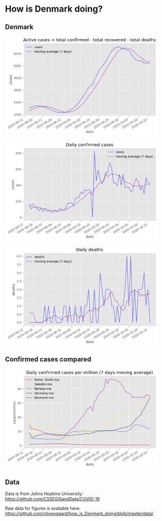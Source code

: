 # How is Denmark doing?

## Denmark

![Active cases](figures/Active.png)

![Daily confirmed cases](figures/Daily_confirmed.png)

![Daily deaths](figures/Daily_death.png)

## Confirmed cases compared

![Daily confirmed cases per million (7 days moving average)](figures/Daily_confirmed_ma_per_million.png)

## Data

Data is from Johns Hopkins University: https://github.com/CSSEGISandData/COVID-19

Raw data for figures is available here: https://github.com/cboesgaard/how_is_Denmark_doing/blob/master/data/





